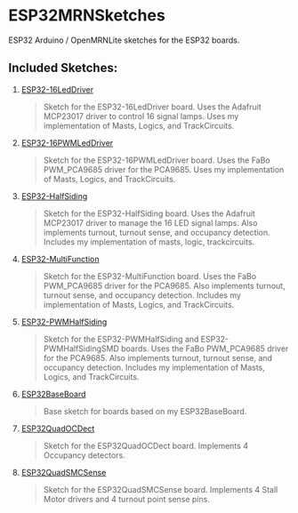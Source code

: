 # ESP32MRNSketches

ESP32 Arduino / OpenMRNLite sketches for the ESP32 boards.

## Included Sketches:

1. [ESP32-16LedDriver](https://github.com/RobertPHeller/RPi-RRCircuits/tree/master/ESP32-16LedDriver)

    > Sketch for the ESP32-16LedDriver board.  Uses the Adafruit MCP23017 driver to
    > control 16 signal lamps.  Uses my implementation of Masts, Logics, and 
    > TrackCircuits.

1. [ESP32-16PWMLedDriver](https://github.com/RobertPHeller/RPi-RRCircuits/tree/master/ESP32-16PWMLedDriver)

    > Sketch for the ESP32-16PWMLedDriver board.  Uses the FaBo PWM_PCA9685 driver 
    > for the PCA9685.  Uses my implementation of Masts, Logics, and TrackCircuits.

1. [ESP32-HalfSiding](https://github.com/RobertPHeller/RPi-RRCircuits/tree/master/ESP32-HalfSiding)

    > Sketch for the ESP32-HalfSiding board.  Uses the Adafruit MCP23017 driver to 
    > manage the 16 LED signal lamps.  Also implements turnout, turnout sense, and 
    > occupancy detection.  Includes my implementation of masts, logic, 
    > trackcircuits.

1. [ESP32-MultiFunction](https://github.com/RobertPHeller/RPi-RRCircuits/tree/master/ESP32-MultiFunction)

    > Sketch for the ESP32-MultiFunction board. Uses the FaBo PWM_PCA9685 driver for
    > the PCA9685. Also implements turnout, turnout sense, and occupancy detection.
    > Includes my implementation of Masts, Logics, and TrackCircuits.

1. [ESP32-PWMHalfSiding](https://github.com/RobertPHeller/RPi-RRCircuits/tree/master/ESP32-PWMHalfSiding)

    > Sketch for the ESP32-PWMHalfSiding and ESP32-PWMHalfSidingSMD boards. Uses the
    > FaBo PWM_PCA9685 driver for the PCA9685. Also implements turnout, turnout
    > sense, and occupancy detection. Includes my implementation of Masts, Logics,
    > and TrackCircuits.

1. [ESP32BaseBoard](https://github.com/RobertPHeller/RPi-RRCircuits/tree/master/ESP32BaseBoard)

    > Base sketch for boards based on my ESP32BaseBoard.

1. [ESP32QuadOCDect](https://github.com/RobertPHeller/RPi-RRCircuits/tree/master/ESP32QuadOCDect)

    > Sketch for the ESP32QuadOCDect board.  Implements 4 Occupancy detectors.

1. [ESP32QuadSMCSense](https://github.com/RobertPHeller/RPi-RRCircuits/tree/master/ESP32QuadSMCSense)

    > Sketch for the ESP32QuadSMCSense board.  Implements 4 Stall Motor drivers and 
    > 4 turnout point sense pins.

